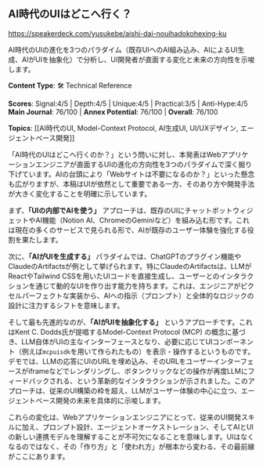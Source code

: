 ## AI時代のUIはどこへ行く？

https://speakerdeck.com/yusukebe/aishi-dai-nouihadokohexing-ku

AI時代のUIの進化を3つのパラダイム（既存UIへのAI組み込み、AIによるUI生成、AIがUIを抽象化）で分析し、UI開発者が直面する変化と未来の方向性を示唆します。

**Content Type**: 🛠️ Technical Reference

**Scores**: Signal:4/5 | Depth:4/5 | Unique:4/5 | Practical:3/5 | Anti-Hype:4/5
**Main Journal**: 76/100 | **Annex Potential**: 76/100 | **Overall**: 76/100

**Topics**: [[AI時代のUI, Model-Context Protocol, AI生成UI, UI/UXデザイン, エージェントベース開発]]

「AI時代のUIはどこへ行くのか？」という問いに対し、本発表はWebアプリケーションエンジニアが直面するUIの進化の方向性を3つのパラダイムで深く掘り下げています。AIの台頭により「Webサイトは不要になるのか？」といった懸念も広がりますが、本稿はUIが依然として重要である一方、そのあり方や開発手法が大きく変化することを明確に示しています。

まず、**「UIの内部でAIを使う」** アプローチは、既存のUIにチャットボットウィジェットやAI機能（Notion AI、ChromeのGeminiなど）を組み込む形です。これは現在の多くのサービスで見られる形で、AIが既存のユーザー体験を強化する役割を果たします。

次に、**「AIがUIを生成する」** パラダイムでは、ChatGPTのプラグイン機能やClaudeのArtifactsが例として挙げられます。特にClaudeのArtifactsは、LLMがReactやTailwind CSSを用いたUIコードを直接生成し、ユーザーとのインタラクションを通じて動的なUIを作り出す能力を持ちます。これは、エンジニアがピクセルパーフェクトな実装から、AIへの指示（プロンプト）と全体的なロジックの設計に注力するシフトを意味します。

そして最も先進的なのが、**「AIがUIを抽象化する」** というアプローチです。これはKent C. Dodds氏が提唱するModel-Context Protocol (MCP) の概念に基づき、LLM自体がUIの主なインターフェースとなり、必要に応じてUIコンポーネント（例えば`mcpuisdk`を用いて作られたもの）を表示・操作するというものです。デモでは、LLMの応答にUIのURLを埋め込み、そのURLをユーザーインターフェースがiframeなどでレンダリングし、ボタンクリックなどの操作が再度LLMにフィードバックされる、という革新的なインタラクションが示されました。このアプローチは、従来のUI構築の枠を超え、LLMがユーザー体験の中心に立つ、エージェントベース開発の未来を具体的に示唆します。

これらの変化は、Webアプリケーションエンジニアにとって、従来のUI開発スキルに加え、プロンプト設計、エージェントオーケストレーション、そしてAIとUIの新しい連携モデルを理解することが不可欠になることを意味します。UIはなくなるのではなく、その「作り方」と「使われ方」が根本から変わる、その最前線がここにあります。